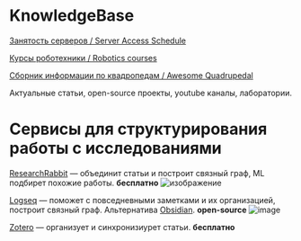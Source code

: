 # KnowledgeBase

[Занятость серверов / Server Access Schedule](https://docs.google.com/spreadsheets/d/1SBA8zB3kSqXsiFGkHdfXhm5Cove7Vb4YDCJwm8NfDrE/edit#gid=0)

[Курсы роботехники / Robotics courses](https://github.com/Developer-Y/cs-video-courses#robotics)

[Сборник информации по квадропедам / Awesome Quadrupedal](https://github.com/curieuxjy/Awesome_Quadrupedal_Robots)

Актуальные статьи, open-source проекты, youtube каналы, лаборатории. 


# Сервисы для структурирования работы с исследованиями
[ResearchRabbit](https://www.researchrabbit.ai/) — объединит статьи и построит связный граф, ML подбирет похожие работы. **бесплатно**
![изображение](https://github.com/be2rlab/KnowledgeBase/assets/40656018/ac043fe0-4a4e-41ea-aa5b-b69b238324dc)

[Logseq](https://github.com/be2rlab/KnowledgeBase/wiki/Logseq) — поможет с повседневными заметками и их организацией, построит связный граф.
Альтернатива [Obsidian](https://obsidian.md/). **open-source**
![image](https://github.com/be2rlab/KnowledgeBase/assets/65085868/ceacb202-1431-4cf4-a519-18a45b459c36)


[Zotero](https://www.zotero.org/) — организует и синхронизиурет статьи. **бесплатно**
